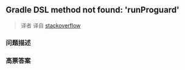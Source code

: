 ## Gradle DSL method not found: 'runProguard'

> 译者 译自 [stackoverflow](http://stackoverflow.com/questions/27078075/gradle-dsl-method-not-found-runproguard) 

### 问题描述 

### 高票答案 

